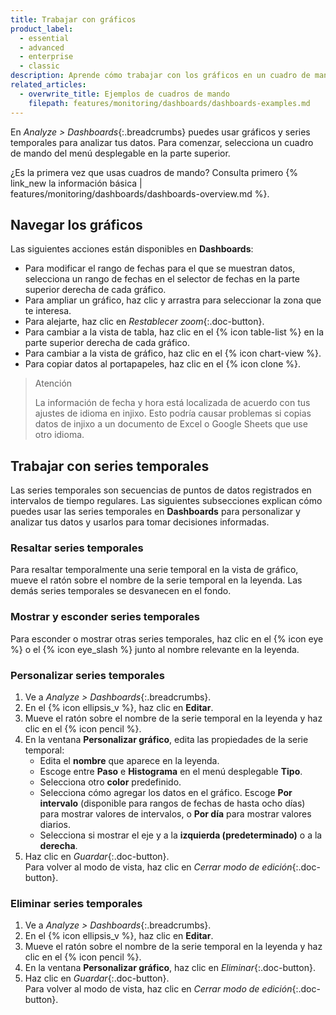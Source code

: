 ```yaml
---
title: Trabajar con gráficos
product_label:
  - essential
  - advanced
  - enterprise
  - classic
description: Aprende cómo trabajar con los gráficos en un cuadro de mando.
related_articles:
  - overwrite_title: Ejemplos de cuadros de mando
    filepath: features/monitoring/dashboards/dashboards-examples.md
---
```


En _Analyze > Dashboards_{:.breadcrumbs} puedes usar gráficos y series temporales para analizar tus datos. Para comenzar, selecciona un cuadro de mando del menú desplegable en la parte superior.

¿Es la primera vez que usas cuadros de mando? Consulta primero {% link_new la información básica | features/monitoring/dashboards/dashboards-overview.md %}.

## Navegar los gráficos

Las siguientes acciones están disponibles en **Dashboards**:

- Para modificar el rango de fechas para el que se muestran datos, selecciona un rango de fechas en el selector de fechas en la parte superior derecha de cada gráfico.
- Para ampliar un gráfico, haz clic y arrastra para seleccionar la zona que te interesa. 
- Para alejarte, haz clic en _Restablecer zoom_{:.doc-button}.
- Para cambiar a la vista de tabla, haz clic en el {% icon table-list %} en la parte superior derecha de cada gráfico.
- Para cambiar a la vista de gráfico, haz clic en el {% icon chart-view %}.
- Para copiar datos al portapapeles, haz clic en el {% icon clone %}.

> Atención
>
> La información de fecha y hora está localizada de acuerdo con tus ajustes de idioma en injixo. Esto podría causar problemas si copias datos de injixo a un documento de Excel o Google Sheets que use otro idioma.

## Trabajar con series temporales

Las series temporales son secuencias de puntos de datos registrados en intervalos de tiempo regulares. Las siguientes subsecciones explican cómo puedes usar las series temporales en **Dashboards** para personalizar y analizar tus datos y usarlos para tomar decisiones informadas.

### Resaltar series temporales

Para resaltar temporalmente una serie temporal en la vista de gráfico, mueve el ratón sobre el nombre de la serie temporal en la leyenda. Las demás series temporales se desvanecen en el fondo.

### Mostrar y esconder series temporales

Para esconder o mostrar otras series temporales, haz clic en el {% icon eye %} o el {% icon eye_slash %} junto al nombre relevante en la leyenda.

### Personalizar series temporales

1. Ve a _Analyze > Dashboards_{:.breadcrumbs}.
2. En el {% icon ellipsis_v %}, haz clic en **Editar**.
3. Mueve el ratón sobre el nombre de la serie temporal en la leyenda y haz clic en el {% icon pencil %}.
4. En la ventana **Personalizar gráfico**, edita las propiedades de la serie temporal:
   - Edita el **nombre** que aparece en la leyenda.
   - Escoge entre **Paso** e **Histograma** en el menú desplegable **Tipo**. 
   - Selecciona otro **color** predefinido.
   - Selecciona cómo agregar los datos en el gráfico. Escoge **Por intervalo** (disponible para rangos de fechas de hasta ocho días) para mostrar valores de intervalos, o **Por día** para mostrar valores diarios.
   - Selecciona si mostrar el eje y a la **izquierda (predeterminado)** o a la **derecha**.
5. Haz clic en _Guardar_{:.doc-button}.<br>Para volver al modo de vista, haz clic en _Cerrar modo de edición_{:.doc-button}.

### Eliminar series temporales

1. Ve a _Analyze > Dashboards_{:.breadcrumbs}.
2. En el {% icon ellipsis_v %}, haz clic en **Editar**.
3. Mueve el ratón sobre el nombre de la serie temporal en la leyenda y haz clic en el {% icon pencil %}.
4. En la ventana **Personalizar gráfico**, haz clic en _Eliminar_{:.doc-button}.
5. Haz clic en _Guardar_{:.doc-button}.<br>Para volver al modo de vista, haz clic en _Cerrar modo de edición_{:.doc-button}.

